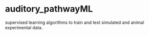 # auditory_pathwayML
supervised learning algorithms to train and test simulated and animal experimental data.
